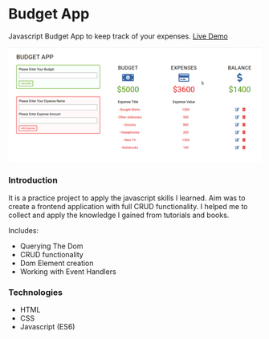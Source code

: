 # Budget App

Javascript Budget App to keep track of your expenses. [Live Demo](https://budgetappjs.netlify.com/)

![App-image](./app-image.png)

### Introduction

It is a practice project to apply the javascript skills I learned. Aim was to create a frontend application with full CRUD functionality. I helped me to collect and apply the knowledge I gained from tutorials and books.

Includes:

* Querying The Dom
* CRUD functionality
* Dom Element creation
* Working with Event Handlers



### Technologies

- HTML
- CSS
- Javascript (ES6)

